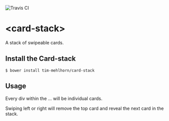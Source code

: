 ![Travis CI](https://travis-ci.org/tim-mehlhorn/card-stack.svg?branch=master)

# \<card-stack\>

A stack of swipeable cards.

## Install the Card-stack

```
$ bower install tim-mehlhorn/card-stack
```

## Usage

Every div within the <card-stack> ... </card-stack> will be individual cards.

Swiping left or right will remove the top card and reveal the next card in the stack.
